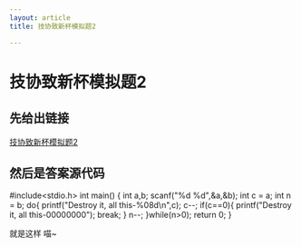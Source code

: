```yaml
---
layout: article
title: 技协致新杯模拟题2

---
```


# 技协致新杯模拟题2

## 先给出链接

[技协致新杯模拟题2](https://exam.nowcoder.com/cts/17162512/summary#4/{%22uid%22%3A%22CAA96E994B1894E85D2B1AAD67C4DCC3%22%2C%22type%22%3A%22100%22%2C%22index%22%3A1})

## 然后是答案源代码

#include<stdio.h>
int main()
{
   int a,b;
   scanf("%d %d",&a,&b);
   int c = a;
   int n = b;
   do{
   	    printf("Destroy it, all this-%08d\n",c);
   	    c--;
   	    if(c==0){
   	        printf("Destroy it, all this-00000000");
   	        break;
   	    }
   	    n--;
   }while(n>0);
   return 0;
}

就是这样 喵~